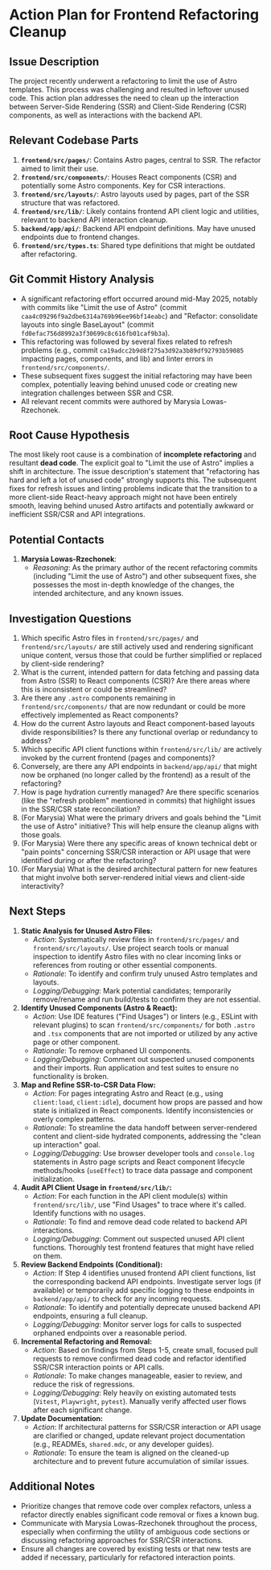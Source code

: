 # Action Plan for Frontend Refactoring Cleanup

## Issue Description
The project recently underwent a refactoring to limit the use of Astro templates. This process was challenging and resulted in leftover unused code. This action plan addresses the need to clean up the interaction between Server-Side Rendering (SSR) and Client-Side Rendering (CSR) components, as well as interactions with the backend API.

## Relevant Codebase Parts
1.  **`frontend/src/pages/`**: Contains Astro pages, central to SSR. The refactor aimed to limit their use.
2.  **`frontend/src/components/`**: Houses React components (CSR) and potentially some Astro components. Key for CSR interactions.
3.  **`frontend/src/layouts/`**: Astro layouts used by pages, part of the SSR structure that was refactored.
4.  **`frontend/src/lib/`**: Likely contains frontend API client logic and utilities, relevant to backend API interaction cleanup.
5.  **`backend/app/api/`**: Backend API endpoint definitions. May have unused endpoints due to frontend changes.
6.  **`frontend/src/types.ts`**: Shared type definitions that might be outdated after refactoring.

## Git Commit History Analysis
- A significant refactoring effort occurred around mid-May 2025, notably with commits like "Limit the use of Astro" (commit `caa4c09296f9a2dbe6314a769b96ee96bf14eabc`) and "Refactor: consolidate layouts into single BaseLayout" (commit `fd0efac756d8992a3f30699c8c616fb01caf9b3a`).
- This refactoring was followed by several fixes related to refresh problems (e.g., commit `ca19adcc2b9d8f275a3d92a3b89df92793b59085` impacting pages, components, and lib) and linter errors in `frontend/src/components/`.
- These subsequent fixes suggest the initial refactoring may have been complex, potentially leaving behind unused code or creating new integration challenges between SSR and CSR.
- All relevant recent commits were authored by Marysia Lowas-Rzechonek.

## Root Cause Hypothesis
The most likely root cause is a combination of **incomplete refactoring** and resultant **dead code**. The explicit goal to "Limit the use of Astro" implies a shift in architecture. The issue description's statement that "refactoring has hard and left a lot of unused code" strongly supports this. The subsequent fixes for refresh issues and linting problems indicate that the transition to a more client-side React-heavy approach might not have been entirely smooth, leaving behind unused Astro artifacts and potentially awkward or inefficient SSR/CSR and API integrations.

## Potential Contacts
1.  **Marysia Lowas-Rzechonek**:
    *   *Reasoning*: As the primary author of the recent refactoring commits (including "Limit the use of Astro") and other subsequent fixes, she possesses the most in-depth knowledge of the changes, the intended architecture, and any known issues.

## Investigation Questions
1.  Which specific Astro files in `frontend/src/pages/` and `frontend/src/layouts/` are still actively used and rendering significant unique content, versus those that could be further simplified or replaced by client-side rendering?
2.  What is the current, intended pattern for data fetching and passing data from Astro (SSR) to React components (CSR)? Are there areas where this is inconsistent or could be streamlined?
3.  Are there any `.astro` components remaining in `frontend/src/components/` that are now redundant or could be more effectively implemented as React components?
4.  How do the current Astro layouts and React component-based layouts divide responsibilities? Is there any functional overlap or redundancy to address?
5.  Which specific API client functions within `frontend/src/lib/` are actively invoked by the current frontend (pages and components)?
6.  Conversely, are there any API endpoints in `backend/app/api/` that might now be orphaned (no longer called by the frontend) as a result of the refactoring?
7.  How is page hydration currently managed? Are there specific scenarios (like the "refresh problem" mentioned in commits) that highlight issues in the SSR/CSR state reconciliation?
8.  (For Marysia) What were the primary drivers and goals behind the "Limit the use of Astro" initiative? This will help ensure the cleanup aligns with those goals.
9.  (For Marysia) Were there any specific areas of known technical debt or "pain points" concerning SSR/CSR interaction or API usage that were identified during or after the refactoring?
10. (For Marysia) What is the desired architectural pattern for new features that might involve both server-rendered initial views and client-side interactivity?

## Next Steps
1.  **Static Analysis for Unused Astro Files:**
    *   *Action*: Systematically review files in `frontend/src/pages/` and `frontend/src/layouts/`. Use project search tools or manual inspection to identify Astro files with no clear incoming links or references from routing or other essential components.
    *   *Rationale*: To identify and confirm truly unused Astro templates and layouts.
    *   *Logging/Debugging*: Mark potential candidates; temporarily remove/rename and run build/tests to confirm they are not essential.
2.  **Identify Unused Components (Astro & React):**
    *   *Action*: Use IDE features ("Find Usages") or linters (e.g., ESLint with relevant plugins) to scan `frontend/src/components/` for both `.astro` and `.tsx` components that are not imported or utilized by any active page or other component.
    *   *Rationale*: To remove orphaned UI components.
    *   *Logging/Debugging*: Comment out suspected unused components and their imports. Run application and test suites to ensure no functionality is broken.
3.  **Map and Refine SSR-to-CSR Data Flow:**
    *   *Action*: For pages integrating Astro and React (e.g., using `client:load`, `client:idle`), document how props are passed and how state is initialized in React components. Identify inconsistencies or overly complex patterns.
    *   *Rationale*: To streamline the data handoff between server-rendered content and client-side hydrated components, addressing the "clean up interaction" goal.
    *   *Logging/Debugging*: Use browser developer tools and `console.log` statements in Astro page scripts and React component lifecycle methods/hooks (`useEffect`) to trace data passage and component initialization.
4.  **Audit API Client Usage in `frontend/src/lib/`:**
    *   *Action*: For each function in the API client module(s) within `frontend/src/lib/`, use "Find Usages" to trace where it's called. Identify functions with no usages.
    *   *Rationale*: To find and remove dead code related to backend API interactions.
    *   *Logging/Debugging*: Comment out suspected unused API client functions. Thoroughly test frontend features that might have relied on them.
5.  **Review Backend Endpoints (Conditional):**
    *   *Action*: If Step 4 identifies unused frontend API client functions, list the corresponding backend API endpoints. Investigate server logs (if available) or temporarily add specific logging to these endpoints in `backend/app/api/` to check for any incoming requests.
    *   *Rationale*: To identify and potentially deprecate unused backend API endpoints, ensuring a full cleanup.
    *   *Logging/Debugging*: Monitor server logs for calls to suspected orphaned endpoints over a reasonable period.
6.  **Incremental Refactoring and Removal:**
    *   *Action*: Based on findings from Steps 1-5, create small, focused pull requests to remove confirmed dead code and refactor identified SSR/CSR interaction points or API calls.
    *   *Rationale*: To make changes manageable, easier to review, and reduce the risk of regressions.
    *   *Logging/Debugging*: Rely heavily on existing automated tests (`Vitest`, `Playwright`, `pytest`). Manually verify affected user flows after each significant change.
7.  **Update Documentation:**
    *   *Action*: If architectural patterns for SSR/CSR interaction or API usage are clarified or changed, update relevant project documentation (e.g., READMEs, `shared.mdc`, or any developer guides).
    *   *Rationale*: To ensure the team is aligned on the cleaned-up architecture and to prevent future accumulation of similar issues.

## Additional Notes
- Prioritize changes that remove code over complex refactors, unless a refactor directly enables significant code removal or fixes a known bug.
- Communicate with Marysia Lowas-Rzechonek throughout the process, especially when confirming the utility of ambiguous code sections or discussing refactoring approaches for SSR/CSR interactions.
- Ensure all changes are covered by existing tests or that new tests are added if necessary, particularly for refactored interaction points. 